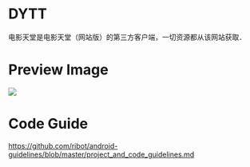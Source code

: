 # DYTT

电影天堂是电影天堂（网站版）的第三方客户端，一切资源都从该网站获取．

# Preview Image

![](https://github.com/BullfrogTeam/DYTT/blob/update_readme/resource/device-2018-03-30-160004.png)

# Code Guide

https://github.com/ribot/android-guidelines/blob/master/project_and_code_guidelines.md